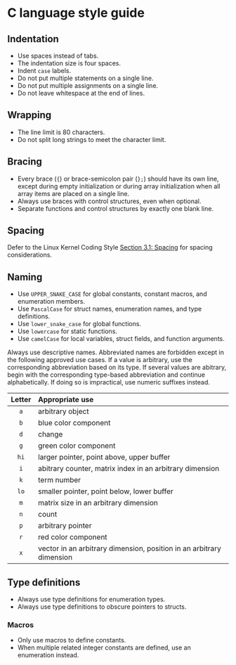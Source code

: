 # C language style guide

## Indentation

- Use spaces instead of tabs.
- The indentation size is four spaces.
- Indent `case` labels.
- Do not put multiple statements on a single line.
- Do not put multiple assignments on a single line.
- Do not leave whitespace at the end of lines.

## Wrapping

- The line limit is 80 characters.
- Do not split long strings to meet the character limit.

## Bracing

- Every brace (`{`) or brace-semicolon pair (`};`) should have its own line,
except during empty initialization or during array initialization when all array
items are placed on a single line.
- Always use braces with control structures, even when optional.
- Separate functions and control structures by exactly one blank line.

## Spacing

Defer to the Linux Kernel Coding Style
[Section 3.1: Spacing](https://www.kernel.org/doc/html/v4.10/process/coding-style.html)
for spacing considerations.

## Naming

- Use `UPPER_SNAKE_CASE` for global constants, constant macros, and enumeration
members.
- Use `PascalCase` for struct names, enumeration names, and type definitions.
- Use `lower_snake_case` for global functions.
- Use `lowercase` for static functions.
- Use `camelCase` for local variables, struct fields, and function arguments.

Always use descriptive names. Abbreviated names are forbidden except in the
following approved use cases. If a value is arbitrary, use the corresponding
abbreviation based on its type. If several values are abitrary, begin with the
corresponding type-based abbreviation and continue alphabetically. If doing so
is impractical, use numeric suffixes instead.

|Letter|Appropriate use|
|:----:|:--------------|
|`a`   |arbitrary object|
|`b`   |blue color component|
|`d`   |change|
|`g`   |green color component|
|`hi`  |larger pointer, point above, upper buffer|
|`i`   |abitrary counter, matrix index in an arbitrary dimension|
|`k`   |term number|
|`lo`  |smaller pointer, point below, lower buffer|
|`m`   |matrix size in an arbitrary dimension|
|`n`   |count|
|`p`   |arbitrary pointer|
|`r`   |red color component|
|`x`   |vector in an arbitrary dimension, position in an arbitrary dimension|

## Type definitions

- Always use type definitions for enumeration types.
- Always use type definitions to obscure pointers to structs.

### Macros

- Only use macros to define constants.
- When multiple related integer constants are defined, use an enumeration
instead.
